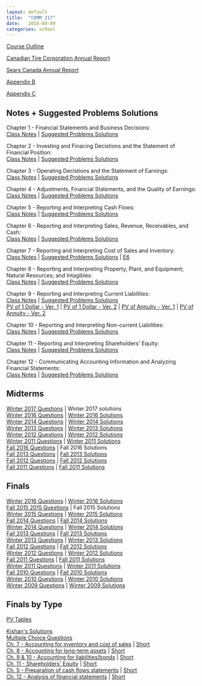 ```yaml
---
layout: default
title:  "COMM 217"
date:   2018-09-09 
categories: school
---
```


<!--
<style>
table {
   border: 1px solid black;
   border-collapse: collapse;
}
tr {

}
th {
	text-align: center;
}
th,td {
	border:1px solid black;
}
pre {
	background-color:transparent;
	border:none;
	padding:0;
 	white-space: pre-wrap;
}
.doubleUnderlineSingleOverline {
  border-bottom:1px solid #000;
  text-decoration:underline overline;
}
.singleUnderlineAndOverline {
	text-decoration:underline overline;	
}
.doubleUnderlineOnly {
	border-bottom:1px solid #000;
  	text-decoration:underline;	
}
.singleOverlineOnly {
	text-decoration:overline;
}
</style>

<style>
.sidenav {
    width: 10%;
    height: 450px;
    position: fixed;
    z-index: 1;
    top: 75px;
    left: 10px;
    background: #eee;
    overflow-x: hidden;
    padding: 8px 0;
    overflow-y:scroll;
}

.sidenav a {
    padding: 6px 8px 6px 16px;
    text-decoration: none;
    font-size: 12px;
    color: #2196F3;
    display: block;
}

.sidenav a:hover {
    color: #064579;
}

.main {
    margin-left: 140px; /* Same width as the sidebar + left position in px */
    font-size: 28px; /* Increased text to enable scrolling */
    padding: 0px 10px;
}

@media screen and (max-height: 450px) {
    .sidenav {padding-top: 15px;}
    .sidenav a {font-size: 18px;}
}

@media screen and (max-width:1000px){
    .sidenav {display:none;visibility:hidden;}    
}
</style>

<style>
html, body {
    height: 100%;
}
</style>
-->

<!--
<div class="sidenav">
  <a href="#course-outline">Course Outline</a>
  <a href="#notes-and-suggested-problems-solutions">Notes</a>
  <a href="#midterms">Midterms</a>
  <a href="#finals">Finals</a>
  <a href="#statement-of-financial-position-template">Statement of Financial Position Template</a>
  <a href="#statement-of-earnings-template">Statement of Earnings Template</a>
  <a href="#statement-of-changes-in-equity-template">Statement of Changes in Equity Template</a>
  <a href="#statement-of-cash-flows-template">Statement of Cash Flows Template</a>
  <a href="#summary-of-key-accounts">Summary of Key Accounts</a>
  <a href="#summary-of-ratios">Summary of Ratios</a>
  <a href="#canadian-tire-corporation-annual-report">Canadian Tire Corporation Annual Report</a>
  <a href="#sears-canada-annual-report">Sears Canada Annual Report</a>
  <a href="#appendix-b">Appendix B</a>
  <a href="#appendix-c">Appendix C</a>
  <a href="#problems-ch-1">Problems: Ch 1 - Financial Statements and Business Decisions</a>
  <a href="#problems-ch-2">Problems: Ch 2 - Investing and Finacing Decistions and the Statement of Financial Position</a>
  <a href="#problems-ch-3">Problems: Ch 3 - Operating Decisions and the Statement of earnings</a>
  <a href="#problems-ch-4">Problems: Ch 4 - Adjustments, Financial Statements, and the Quality of Earnings</a>
  <a href="#problems-ch-6">Problems: Ch 6 - Reporting and Interpreting Sales, Revenue, Receivables, and Cash</a>
  <a href="#problems-ch-7">Problems: Ch 7 - Reporting and Interpreting Cost of Sales and Inventory</a>
  <a href="#problems-ch-8">Problems: Ch 8 - Reporting and Interpreting Property, Plant, and Equipment; Natural Resources; and Intagibles</a>
  <a href="#problems-ch-9">Problems: Ch 9 - Reporting and Interpreting Current Liabilities</a>
  <a href="#problems-ch-10">Problems: Ch 10 - Reporting and Interpreting Non-Current Liabilities</a> 
  <a href="#problems-ch-11">Problems: Ch 11 - Reporting and Interpreting Shareholders' Equity</a> 
  <a href="#problems-ch-5">Problems: Ch 5 - Reporting and Interpreting Cash Flows</a> 
  <a href="#problems-ch-12">Problems: Ch 12 - Communicating Accounting Information and Analyzing Financial Statements</a> 
</div>
-->

<a name="course-outline"></a>
<a href="https://drive.google.com/open?id=1_1mkdn5e9224lBYyvhETc1z1MgHUQDRF">Course Outline</a>

<a name="canadian-tire-corporation-annual-report"></a>
<a href="https://drive.google.com/open?id=1sdzHga_efdI30rryFiiEQAts6BhyFZOi">Canadian Tire Corporation Annual Report</a> 


<a name="sears-canada-annual-report"></a>
<a href="https://drive.google.com/open?id=1z0wMDZWSiQLHNueq_4M3y8pmKcd_0tGk">Sears Canada Annual Report</a>

<a name="appendix-b"></a>
<a href="https://drive.google.com/open?id=11WvpT-c2gy7RjFtezfZa3VKeEP2wnMVW">Appendix B</a>

<a name="appendix-c"></a>
<a href="https://drive.google.com/open?id=1Uqle7H9hV0OAhKnAPLXUyyHaAcLtQNuo">Appendix C</a>

<a name="notes-and-suggested-problems-solutions"></a>
## Notes + Suggested Problems Solutions
Chapter 1 - Financial Statements and Business Decisions:  
<a href="https://drive.google.com/open?id=1HGJRbDmjtBSVQpVCQxMuJ5jhod1cvfsa">Class Notes</a> | 
<a href="https://drive.google.com/open?id=1ncfXTEtfU8YrUcEqbLDgou1vhE_ydKTw">Suggested Problems Solutions</a>  

Chapter 2 - Investing and Finacing Decistions and the Statement of Financial Position:  
<a href="https://drive.google.com/open?id=1z5vUL--DJmsx-V3bgg8GzpES9z5aocHq">Class Notes</a> | 
<a href="https://drive.google.com/open?id=1sMSoObqymq7dS_5_UafWlGrPEc8s76R3">Suggested Problems Solutions</a>  

Chapter 3 - Operating Decistions and the Statement of Earnings:  
<a href="https://drive.google.com/open?id=196W2Dj-ombWEQMnzrpN2G49JzzE3jCu4">Class Notes</a> | 
<a href="https://drive.google.com/open?id=1Oy4V5vlz64T78jkJ6mr4-gfWH8o3aZyO">Suggested Problems Solutions</a>  

Chapter 4 - Adjustments, Financial Statements, and the Quality of Earnings:  
<a href="https://drive.google.com/open?id=1QfBDSrAzb0l39vA_MzleeYHhNsDqVD6S">Class Notes</a> | 
<a href="https://drive.google.com/open?id=10PH4g0Cz22f-KQlkZTmBYy9iFJWSyY4_">Suggested Problems Solutions</a>  

Chapter 5 - Reporting and Interpreting Cash Flows:  
<a href="https://drive.google.com/open?id=1mVZAyntdaa9Yisu793z29qkcq4_ExFVh">Class Notes</a> | 
<a href="https://drive.google.com/open?id=1t7tUejqB3MowKlvFJTA6hAGXnZFBg609">Suggested Problems Solutions</a>  

Chapter 6 - Reporting and Interpreting Sales, Revenue, Receivables, and Cash:  
<a href="https://drive.google.com/open?id=1HfX_Rg1lDjtK1Sj3Tn9ITurBcVPsaB0i">Class Notes</a> | 
<a href="https://drive.google.com/open?id=1CU2xpq20wqNcunL5C3NRY8XJkMc0mTNG">Suggested Problems Solutions</a>  

Chapter 7 - Reporting and Interpreting Cost of Sales and Inventory:  
<a href="https://drive.google.com/open?id=1enKU5ZSI_ZoC2ZLo22XIuSLDMmxfNpj9">Class Notes</a> | 
<a href="https://drive.google.com/open?id=19D6DCraZOc5lodwQAb-cx_AeQsrMQYf4">Suggested Problems Solutions</a> |
<a href="https://drive.google.com/open?id=11luGJmkaa3B4xpXLcKuWFhCwC9CTNUap">E6</a>  

Chapter 8 - Reporting and Interpreting Property, Plant, and Equipment; Natural Resources; and Intagibles:  
<a href="https://drive.google.com/open?id=1V9kLZi_awAGdW7QnYT0gewG3Dy_HI0ru">Class Notes</a> | 
<a href="https://drive.google.com/open?id=1A3aPnQa_QIzo0D5pPkWNSNQaeQJEMNg7">Suggested Problems Solutions</a>  

Chapter 9 - Reporting and Interpreting Current Liabilities:  
<a href="https://drive.google.com/open?id=1QbNekTqzd7B2wMRWvKX9pdSWbpVY6u9-">Class Notes</a> | 
<a href="https://drive.google.com/open?id=1lP9FGV67tjvm4HFrpxTb7wP5YO4vz1VZ">Suggested Problems Solutions</a>  
<a href="https://drive.google.com/open?id=16lkFrO4e4WQXfKk7xhqpwWZIfvG-SIgb">PV of 1 Dollar - Ver. 1</a> |
<a href="https://drive.google.com/open?id=1TaZQgUSIYHTXiBriOnAyhJm-mFHJDxaA">PV of 1 Dollar - Ver. 2</a> |
<a href="https://drive.google.com/open?id=1GGJx_CU5YBbKLV76GecQNmBQk0xkNmhv">PV of Annuity - Ver. 1</a> |
<a href="https://drive.google.com/open?id=1ZgXALFNnObitvUP1Mx2hKRwKS4aqSbAC">PV of Annuity - Ver. 2</a>  

Chapter 10 - Reporting and Interpreting Non-current Liabilities:  
<a href="https://drive.google.com/open?id=15lB_UL1QdRJqEu0lhyuEu_39KFvTzjyN">Class Notes</a> | 
<a href="https://drive.google.com/open?id=1j9hBfffi9cUkBYGD5SNV2SUUdc3BLwZe">Suggested Problems Solutions</a>  

Chapter 11 - Reporting and Interpreting Shareholders' Equity:  
<a href="https://drive.google.com/open?id=1eLAqxK1au7xU1tsgpdHr66Q2jVkDWXUK">Class Notes</a> | 
<a href="https://drive.google.com/open?id=1bW7aI7Xb27YjTQCPYqEjm5-_NhkxCuBt">Suggested Problems Solutions</a>  

Chapter 12 - Communicating Accounting Information and Analyzing Financial Statements:  
<a href="https://drive.google.com/open?id=13yuciI1N99H8F_Izz-Qquksz9gDzB6gj">Class Notes</a> | 
<a href="https://drive.google.com/open?id=1aw6HvvsYhmEwQQJ7A2CeBxkfiKpru8K3">Suggested Problems Solutions</a>  

<a name="midterms"></a>
## Midterms
<a href="https://drive.google.com/open?id=1ZvZIjl5XcOYn9kW18zKx56oRutG1Xnpz">Winter 2017 Questions</a> | Winter 2017 solutions  
<a href="https://drive.google.com/open?id=1PpjgkraYnBUsb_P7SxTn0X7CFEWtocr_">Winter 2016 Questions</a> | <a href="https://drive.google.com/open?id=1E2Rl6atmZBS89xXx1kEMl-5ir7lSjMXS">Winter 2016 Solutions</a>  
<a href="https://drive.google.com/open?id=12b6RddJdhhYIYWgv4Fo9GcMaqkE5FcWx">Winter 2014 Questions</a> | <a href="https://drive.google.com/open?id=19Q7fPDEPrmvjFFd3GYgNxODFq9w2ktfc">Winter 2014 Solutions</a>  
<a href="https://drive.google.com/open?id=1--HO54njTJf7ZoybMgTzR24cQbFaI8Iu">Winter 2013 Questions</a> | <a href="https://drive.google.com/open?id=1UX9rbhufoAu99oHMmDj7aBpXJEpwg3b1">Winter 2013 Solutions</a>  
<a href="https://drive.google.com/open?id=1Hj2r-fbQule1tM4ZoI1kZQ4wx2zA4qFl">Winter 2012 Questions</a> | <a href="https://drive.google.com/open?id=1D47Agxwg1ITsy7Ht0RH51wT6hbGNa6yk">Winter 2012 Solutions</a>  
<a href="https://drive.google.com/open?id=10rR_6BaXvNQmTKGZcHNh8s8EdwnTuFJ5">Winter 2011 Questions</a> | <a href="https://drive.google.com/open?id=1hY_lozmpJy4LlyPyA2hYMh0cOoWB_GSn">Winter 2011 Solutions</a>  
<a href="https://drive.google.com/open?id=1Uk9_csuJrpRwN_sCA0YJVwusGsQEEkxW">Fall 2016 Questions</a> | Fall 2016 Solutions  
<a href="https://drive.google.com/open?id=1IufWHYS2UKre8DdHH7oGemxU9AIhEJck">Fall 2013 Questions</a> | <a href="https://drive.google.com/open?id=1X0aKQRy0f0iiED1_DLdM6RKEyl1uz4s3">Fall 2013 Solutions</a>  
<a href="https://drive.google.com/open?id=1-4-kHcXiOQVYJGmGpHuSBmujAt6gP3wZ">Fall 2012 Questions</a> | <a href="https://drive.google.com/open?id=1ibLfx9Me6bMaiTdPeMtGMCTGx2wnZOg2">Fall 2012 Solutions</a>  
<a href="https://drive.google.com/open?id=1YI38srbMrRJb3GGE9iX9pO0oIW5Pf6rW">Fall 2011 Questions</a> | <a href="https://drive.google.com/open?id=1XcgtdKaP7zkh6V-VGXzKXBCCxomimIh8">Fall 2011 Solutions</a>  

<a name="finals"></a>
## Finals
<a href="https://drive.google.com/open?id=1DnKvETTrgRulG_LHDImBNzeLVrfq6FPB">Winter 2016 Questions</a> | <a href="https://drive.google.com/open?id=16GFxjWTiQoCCpCCi3evwjh7a-G-bxxe8">Winter 2016 Solutions</a>  
<a href="https://drive.google.com/open?id=1Mg-T98gDTUo7uOfQ1G6vZtYmoIl7k-48">Fall 2015 2015 Questions</a> | Fall 2015 Solutions  
<a href="https://drive.google.com/open?id=1Mg-T98gDTUo7uOfQ1G6vZtYmoIl7k-48">Winter 2015 Questions</a> | <a href="https://drive. google.com/open?id=1ytDq-6NdhbgBKPecKT3yJ3fQ0DQXI_tF">Winter 2015 Solutions</a>  
<a href="https://drive.google.com/open?id=1qv-Bz9YrAq2_n1Xp_RH-HiDhDi5doxP-">Fall 2014 Questions</a> | <a href="https://drive.google.com/open?id=1pkQo7XKd1rjqVDv3I_L7MqFik85S7x3Y">Fall 2014 Solutions</a>  
<a href="https://drive.google.com/open?id=1f8px1mXkoH0o9JtM082e64gIXV6QPCEj">Winter 2014 Questions</a> | <a href="https://drive.google.com/open?id=1AtCt7cWvsWgwIV7_JYh1HVWOQvIxEUrH">Winter 2014 Solutions</a>  
<a href="https://drive.google.com/open?id=1lTivE8AOMPrbUS74U96_JtprI7RjNZOI">Fall 2013 Questions</a> | <a href="https://drive.google.com/open?id=1uFBRcTyWYSXOVBvNMMDOPE1SJd4jlqYI">Fall 2013 Solutions</a>  
<a href="https://drive.google.com/open?id=1_LWyH23loIe6NH5PIp8jaC8ekBOApMX9">Winter 2013 Questions</a> | <a href="https://drive.google.com/open?id=19E-qYMlPveWWvsCAzz678iK-xq5R_OAx">Winter 2013 Solutions</a>  
<a href="https://drive.google.com/open?id=1kKkkSl9XBtDaoFsqFSQInWXYjGeFzYWa">Fall 2012 Questions</a> | <a href="https://drive.google.com/open?id=1bS7A6IAGlNra239aMw0lG7XLC8jXOWL1">Fall 2012 Solutions</a>  
<a href="https://drive.google.com/open?id=1GX6ggN-wkmwQqfYjC1vQMoGcZ4HuWFv2">Winter 2012 Questions</a> | <a href="https://drive.google.com/open?id=1qnm5RUiW0wZFtyv3jtmkc5QqX2rpMbzs">Winter 2012 Solutions</a>  
<a href="https://drive.google.com/open?id=11_8KYO2NZibL2g1gsfdcqLpbje_6Zxc3">Fall 2011 Questions</a> | <a href="https://drive.google.com/open?id=1Pz94ss84oKu8aGAMKHsXIiHIvYglPLus">Fall 2011 Solutions</a>  
<a href="https://drive.google.com/open?id=1tzbeepo4ouO-vOvJCpqj_s5PHNPJytUb">Winter 2011 Questions</a> | <a href="https://drive.google.com/open?id=196RbTabWTd81KntERJXejy80JpLS3DXy">Winter 2011 Solutions</a>  
<a href="https://drive.google.com/open?id=19v-LwYfSx6aqboZnO5zHvfXnyA_XpfNt">Fall 2010 Questions</a> | <a href="https://drive.google.com/open?id=1igvwRiuFHut79BUKFFmrjoiFenaoiOYV">Fall 2010 Solutions</a>  
<a href="https://drive.google.com/open?id=10raVwczI0_GxN9uvnelVozwVWFy5Q2Z5">Winter 2010 Questions</a> | <a href="https://drive.google.com/open?id=1IMaBcMGIMFkignYxI2h3KI3kHAniD0lV">Winter 2010 Solutions</a>  
<a href="https://drive.google.com/open?id=1V3envXe0HlLx3ZfJFu63zt5sCkkpRV_4">Winter 2009 Questions</a> | <a href="https://drive.google.com/open?id=1PDZ_Y2AIsMefNsJKwQGjNN5EulJSru2L">Winter 2009 Solutions</a>  

## Finals by Type
<a href="https://drive.google.com/open?id=1Y6cl3xjA2rYqtM4EF8d6hE1A3TIasyNS">PV Tables</a>  
<!-- <a href="https://drive.google.com/open?id=1tAUDXvVcCYxxhTOwDMsQ82GcYcK0tb5Lg8nDRwLqfzQ">Kishan's Solutions</a>   -->
<a href="https://drive.google.com/open?id=1SmvW78hz3AzzG7ZDKyU0xtO8zvg3D0Hs_yhKixeXzEs">Kishan's Solutions</a>  
<a href="https://drive.google.com/open?id=1sSFp2BCPKFmupbrTDWJs1As3PFcx3bp0">Multiple Choice Questions</a>  
<a href="https://drive.google.com/open?id=1g5ccbKo5cBElkRssNZVe5h7tbJeP6wXf">Ch. 7 - Accounting for inventory and cost of sales</a> | <a href="https://drive.google.com/open?id=1m47sQtRkmVThE5OniCkj_SVcGaRWaHb0">Short</a>  
<a href="https://drive.google.com/open?id=15ia6hxENK4bKtOAzyoNYXHUJoBDiDKuH">Ch. 8 - Accounting for long-term assets</a> | <a href="https://drive.google.com/open?id=1HjAWXfbf5ddQhNqppJAzR2jHIEO5H5US">Short</a>  
<a href="https://drive.google.com/open?id=1uHOcu3ps0ylya0ILqgIxUyPjdrs1O7dS">Ch. 9 & 10 - Accounting for liabilities/bonds</a> | <a href="https://drive.google.com/open?id=1lq0oZqHDeJVetsIRbm2Cvq6nH0Zw8mtm">Short</a>  
<a href="https://drive.google.com/open?id=1lQ_elrbyVIiVIhwFmjEGdsWKbAoGXkWV">Ch. 11 - Shareholders' Equity</a> | <a href="https://drive.google.com/open?id=17n6pvaPsJ576mi85AW63dR3KhCKXP-Db">Short</a>  
<a href="https://drive.google.com/open?id=1K0pyaQPNM9dS6OVO_H2iR21Iy-_poBvX">Ch. 5 - Preparation of cash flows statements</a> | <a href="https://drive.google.com/open?id=1d6yHv0gN8b_bXzVAsoS6V88FrRXiyTVY">Short</a>  
<a href="https://drive.google.com/open?id=1-Frq35OOojzzixnNyvnQb2rZK-LChWsM">Ch. 12 - Analysis of financial statements</a> | <a href="https://drive.google.com/open?id=1zAJgsixKUGpGsKUwjDbIBWEKmeGlG2HJ">Short</a>  